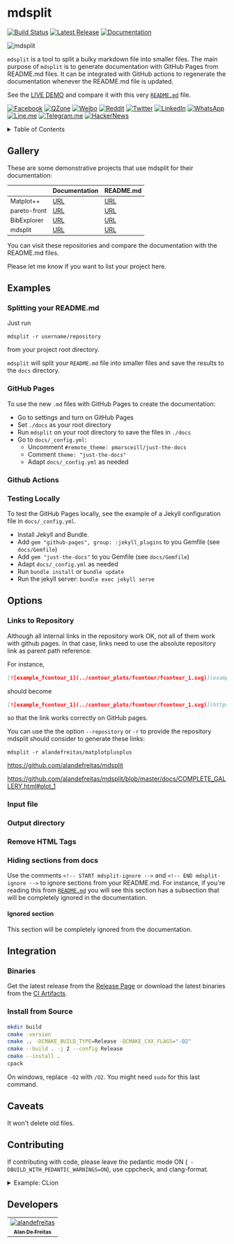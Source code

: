 # mdsplit

[![Build Status](https://img.shields.io/github/workflow/status/alandefreitas/mdsplit/Build%20mdsplit?event=push&label=Build&logo=Github-Actions)](https://github.com/alandefreitas/mdsplit/actions?query=workflow%3A%22Build+mdsplit%22+event%3Apush)
[![Latest Release](https://img.shields.io/github/release/alandefreitas/mdsplit.svg?label=Download)](https://GitHub.com/alandefreitas/mdsplit/releases/)
[![Documentation](https://img.shields.io/website-up-down-green-red/http/alandefreitas.github.io/mdsplit.svg?label=Documentation)](https://alandefreitas.github.io/mdsplit/)

![mdsplit](https://img.icons8.com/nolan/2x/split-files.png)

`mdsplit` is a tool to split a bulky markdown file into smaller files. The main purpose of `mdsplit` is to generate documentation with GitHub Pages from README.md files. It can be integrated with GitHub actions to regenerate the documentation whenever the README.md file is updated.

<!-- START mdsplit-ignore -->
See the [LIVE DEMO](https://alandefreitas.github.io/mdsplit/) and compare it with this very [`README.md`](README.md) file.
<!-- END mdsplit-ignore -->

[![Facebook](https://img.shields.io/twitter/url/http/shields.io.svg?style=social&label=Share+on+Facebook&logo=facebook)](https://www.facebook.com/sharer/sharer.php?t=mdsplit:%20split%20a%20bulky%20README.md%20into%20a%20nice%20documentation&u=https://github.com/alandefreitas/mdsplit/)
[![QZone](https://img.shields.io/twitter/url/http/shields.io.svg?style=social&label=Share+on+QZone&logo=qzone)](http://sns.qzone.qq.com/cgi-bin/qzshare/cgi_qzshare_onekey?url=https://github.com/alandefreitas/mdsplit/&title=mdsplit:%20split%20a%20bulky%20README.md%20into%20a%20nice%20documentation&summary=mdsplit:%20split%20a%20bulky%20README.md%20into%20a%20nice%20documentation)
[![Weibo](https://img.shields.io/twitter/url/http/shields.io.svg?style=social&label=Share+on+Weibo&logo=sina-weibo)](http://sns.qzone.qq.com/cgi-bin/qzshare/cgi_qzshare_onekey?url=https://github.com/alandefreitas/mdsplit/&title=mdsplit:%20split%20a%20bulky%20README.md%20into%20a%20nice%20documentation&summary=mdsplit:%20split%20a%20bulky%20README.md%20into%20a%20nice%20documentation)
[![Reddit](https://img.shields.io/twitter/url/http/shields.io.svg?style=social&label=Share+on+Reddit&logo=reddit)](http://www.reddit.com/submit?url=https://github.com/alandefreitas/mdsplit/&title=mdsplit:%20split%20a%20bulky%20README.md%20into%20a%20nice%20documentation)
[![Twitter](https://img.shields.io/twitter/url/http/shields.io.svg?label=Share+on+Twitter&style=social)](https://twitter.com/intent/tweet?text=mdsplit:%20split%20a%20bulky%20README.md%20into%20a%20nice%20documentation&url=https://github.com/alandefreitas/mdsplit/&hashtags=Markdown,Documentation,DocumentationGenerator,GithubPages)
[![LinkedIn](https://img.shields.io/twitter/url/http/shields.io.svg?style=social&label=Share+on+LinkedIn&logo=linkedin)](https://www.linkedin.com/shareArticle?mini=false&url=https://github.com/alandefreitas/mdsplit/&title=mdsplit:%20split%20a%20bulky%20README.md%20into%20a%20nice%20documentation)
[![WhatsApp](https://img.shields.io/twitter/url/http/shields.io.svg?style=social&label=Share+on+WhatsApp&logo=whatsapp)](https://api.whatsapp.com/send?text=mdsplit:%20split%20a%20bulky%20README.md%20into%20a%20nice%20documentation:+https://github.com/alandefreitas/mdsplit/)
[![Line.me](https://img.shields.io/twitter/url/http/shields.io.svg?style=social&label=Share+on+Line.me&logo=line)](https://lineit.line.me/share/ui?url=https://github.com/alandefreitas/mdsplit/&text=mdsplit:%20split%20a%20bulky%20README.md%20into%20a%20nice%20documentation)
[![Telegram.me](https://img.shields.io/twitter/url/http/shields.io.svg?style=social&label=Share+on+Telegram.me&logo=telegram)](https://telegram.me/share/url?url=https://github.com/alandefreitas/mdsplit/&text=mdsplit:%20split%20a%20bulky%20README.md%20into%20a%20nice%20documentation)
[![HackerNews](https://img.shields.io/twitter/url/http/shields.io.svg?style=social&label=Share+on+HackerNews&logo=y-combinator)](https://news.ycombinator.com/submitlink?u=https://github.com/alandefreitas/mdsplit/&t=mdsplit:%20split%20a%20bulky%20README.md%20into%20a%20nice%20documentation)

<!-- https://gist.github.com/jbroadway/2836900 -->
<!-- START doctoc generated TOC please keep comment here to allow auto update -->
<!-- DON'T EDIT THIS SECTION, INSTEAD RE-RUN doctoc TO UPDATE -->
<details>
<summary>Table of Contents</summary>

- [Gallery](#gallery)
- [Examples](#examples)
  - [Splitting your README.md](#splitting-your-readmemd)
  - [GitHub Pages](#github-pages)
  - [Github Actions](#github-actions)
  - [Testing Locally](#testing-locally)
- [Options](#options)
  - [Links to Repository](#links-to-repository)
  - [Input file](#input-file)
  - [Output directory](#output-directory)
  - [Remove HTML Tags](#remove-html-tags)
  - [Hiding sections from docs](#hiding-sections-from-docs)
- [Integration](#integration)
  - [Binaries](#binaries)
  - [Install from Source](#install-from-source)
- [Caveats](#caveats)
- [Contributing](#contributing)
- [Developers](#developers)

</details>
<!-- END doctoc generated TOC please keep comment here to allow auto update -->

## Gallery

These are some demonstrative projects that use mdsplit for their documentation:

|                 |     Documentation    |    README.md    |
|-----------------|----------------------|-----------------|
| Matplot++       | [URL](https://alandefreitas.github.io/matplotplusplus/) | [URL](https://github.com/alandefreitas/matplotplusplus/blob/master/README.md) |
| pareto-front    | [URL](https://alandefreitas.github.io/pareto-front/) | [URL](https://github.com/alandefreitas/pareto-front/blob/master/README.md) |
| BibExplorer    | [URL](https://alandefreitas.github.io/bibexplorer/) | [URL](https://github.com/alandefreitas/bibexplorer/blob/master/README.md) |
| mdsplit         | [URL](https://alandefreitas.github.io/mdsplit/) | [URL](https://github.com/alandefreitas/mdsplit/blob/master/README.md) |

You can visit these repositories and compare the documentation with the README.md files. 

Please let me know if you want to list your project here.

## Examples

### Splitting your README.md

Just run 

```
mdsplit -r username/repository
```

from your project root directory. 

`mdsplit` will split your `README.md` file into smaller files and save the results to the `docs` directory. 

### GitHub Pages

To use the new `.md` files with GitHub Pages to create the documentation:

* Go to settings and turn on GitHub Pages
* Set `./docs` as your root directory
* Run `mdsplit` on your root directory to save the files in `./docs`
* Go to `docs/_config.yml`:
    * Uncomment `#remote_theme: pmarsceill/just-the-docs`
    * Comment `theme: "just-the-docs"`
    * Adapt `docs/_config.yml` as needed

### Github Actions



### Testing Locally

To test the GitHub Pages locally, see the example of a Jekyll configuration file in `docs/_config.yml`.
 
 * Install Jekyll and Bundle.
 * Add `gem "github-pages", group: :jekyll_plugins` to you Gemfile (see `docs/Gemfile`)
 * Add `gem "just-the-docs"` to you Gemfile (see `docs/Gemfile`)
 * Adapt `docs/_config.yml` as needed
 * Run `bundle install` or `bundle update`
 * Run the jekyll server: `bundle exec jekyll serve`

## Options

### Links to Repository

Although all internal links in the repository work OK, not all of them work with github pages. In that case, links need to use the absolute repository link as parent path reference. 

For instance,

```markdown
[![example_fcontour_1](../contour_plots/fcontour/fcontour_1.svg)](examples/contour_plots/fcontour/fcontour_1.cpp)
```

should become

```markdown
[![example_fcontour_1](../contour_plots/fcontour/fcontour_1.svg)](https://github.com/alandefreitas/matplotplusplus/blob/master/examples/contour_plots/fcontour/fcontour_1.cpp)
```

so that the link works correctly on GitHub pages.

You can use the the option `--repository` or `-r` to provide the repository mdsplit should consider to generate these links:

```
mdsplit -r alandefreitas/matplotplusplus
```

https://github.com/alandefreitas/mdsplit

https://github.com/alandefreitas/mdsplit/blob/master/docs/COMPLETE_GALLERY.html#plot_1

### Input file

### Output directory

### Remove HTML Tags

### Hiding sections from docs

Use the comments `<!-- START mdsplit-ignore -->` and `<!-- END mdsplit-ignore -->` to ignore sections from your README.md. For instance, if you're reading this from [`README.md`](README.md) you will see this section has a subsection that will be completely ignored in the documentation. 

<!-- START mdsplit-ignore -->
#### Ignored section

This section will be completely ignored from the documentation.
<!-- END mdsplit-ignore -->

## Integration

### Binaries

Get the latest release from the [Release Page](https://GitHub.com/alandefreitas/mdsplit/releases/) or download the latest binaries from the [CI Artifacts](https://github.com/alandefreitas/mdsplit/actions?query=workflow%3A%22Build+mdsplit%22+event%3Apush).

### Install from Source

```bash
mkdir build
cmake -version
cmake .. -DCMAKE_BUILD_TYPE=Release -DCMAKE_CXX_FLAGS="-O2"
cmake --build . -j 2 --config Release
cmake --install .
cpack
```

On windows, replace `-O2` with `/O2`. You might need `sudo` for this last command.

## Caveats

It won't delete old files.

## Contributing

If contributing with code, please leave the pedantic mode ON (` -DBUILD_WITH_PEDANTIC_WARNINGS=ON`), use cppcheck, and clang-format.

<details markdown="1">
    <summary>Example: CLion</summary>
    
![CLion Settings with Pedantic Mode](docs/images/pedantic_clion.png)
    
</details>

## Developers

<!-- readme: collaborators,contributors -start --> 
<table>
<tr>
    <td align="center">
        <a href="https://github.com/alandefreitas">
            <img src="https://avatars0.githubusercontent.com/u/5369819?v=4" width="100;" alt="alandefreitas"/>
            <br />
            <sub><b>Alan De Freitas</b></sub>
        </a>
    </td></tr>
</table>
<!-- readme: collaborators,contributors -end -->

